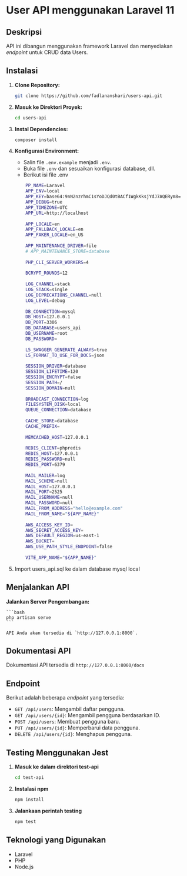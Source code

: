 # User API menggunakan Laravel 11

## Deskripsi

API ini dibangun menggunakan framework Laravel dan menyediakan *endpoint* untuk CRUD data Users.

## Instalasi

1.  **Clone Repository:**

    ```bash
    git clone https://github.com/fadlananshari/users-api.git
    ```

2.  **Masuk ke Direktori Proyek:**

    ```bash
    cd users-api
    ```

3.  **Instal Dependencies:**

    ```bash
    composer install
    ```

4.  **Konfigurasi Environment:**

    *   Salin file `.env.example` menjadi `.env`.
    *   Buka file `.env` dan sesuaikan konfigurasi database, dll.
    *   Berikut isi file .env

    ```bash
        PP_NAME=Laravel
        APP_ENV=local
        APP_KEY=base64:9nN2nzrhmC1sYoDJQd0tBACf1WgkKksjYdJ7AQERym8=
        APP_DEBUG=true
        APP_TIMEZONE=UTC
        APP_URL=http://localhost
        
        APP_LOCALE=en
        APP_FALLBACK_LOCALE=en
        APP_FAKER_LOCALE=en_US
        
        APP_MAINTENANCE_DRIVER=file
        # APP_MAINTENANCE_STORE=database
        
        PHP_CLI_SERVER_WORKERS=4
        
        BCRYPT_ROUNDS=12
        
        LOG_CHANNEL=stack
        LOG_STACK=single
        LOG_DEPRECATIONS_CHANNEL=null
        LOG_LEVEL=debug
        
        DB_CONNECTION=mysql
        DB_HOST=127.0.0.1
        DB_PORT=3306
        DB_DATABASE=users_api
        DB_USERNAME=root
        DB_PASSWORD=
        
        L5_SWAGGER_GENERATE_ALWAYS=true
        L5_FORMAT_TO_USE_FOR_DOCS=json
        
        SESSION_DRIVER=database
        SESSION_LIFETIME=120
        SESSION_ENCRYPT=false
        SESSION_PATH=/
        SESSION_DOMAIN=null
        
        BROADCAST_CONNECTION=log
        FILESYSTEM_DISK=local
        QUEUE_CONNECTION=database
        
        CACHE_STORE=database
        CACHE_PREFIX=
        
        MEMCACHED_HOST=127.0.0.1
        
        REDIS_CLIENT=phpredis
        REDIS_HOST=127.0.0.1
        REDIS_PASSWORD=null
        REDIS_PORT=6379
        
        MAIL_MAILER=log
        MAIL_SCHEME=null
        MAIL_HOST=127.0.0.1
        MAIL_PORT=2525
        MAIL_USERNAME=null
        MAIL_PASSWORD=null
        MAIL_FROM_ADDRESS="hello@example.com"
        MAIL_FROM_NAME="${APP_NAME}"
        
        AWS_ACCESS_KEY_ID=
        AWS_SECRET_ACCESS_KEY=
        AWS_DEFAULT_REGION=us-east-1
        AWS_BUCKET=
        AWS_USE_PATH_STYLE_ENDPOINT=false
        
        VITE_APP_NAME="${APP_NAME}"
    ```

5.  Import users_api.sql ke dalam database mysql local

## Menjalankan API

**Jalankan Server Pengembangan:**

    ```bash
    php artisan serve
    ```

    API Anda akan tersedia di `http://127.0.0.1:8000`.

## Dokumentasi API

Dokumentasi API tersedia di `http://127.0.0.1:8000/docs`

## Endpoint

Berikut adalah beberapa *endpoint* yang tersedia:

*   `GET /api/users`: Mengambil daftar pengguna.
*   `GET /api/users/{id}`: Mengambil pengguna berdasarkan ID.
*   `POST /api/users`: Membuat pengguna baru.
*   `PUT /api/users/{id}`: Memperbarui data pengguna.
*   `DELETE /api/users/{id}`: Menghapus pengguna.

## Testing Menggunakan Jest

1. **Masuk ke dalam direktori test-api**
    ```bash
    cd test-api
    ```

2. **Instalasi npm**
   ```bash
   npm install
   ```

3. **Jalankaan perintah testing**
   ```bash
   npm test
   ```

## Teknologi yang Digunakan

*   Laravel
*   PHP
*   Node.js
